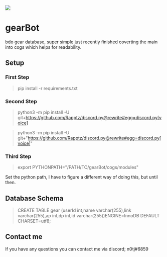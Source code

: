 <a href="https://github.com/n0tj/gearBot/pulse" alt="Activity">
        <img src="https://img.shields.io/github/commit-activity/m/n0tj/gearBot.svg" /></a>

# gearBot
bdo gear database, super simple just recently finished coverting the main into cogs which helps for readability.


## Setup
### First Step
> pip install -r requirements.txt

### Second Step
> python3 -m pip install -U git+https://github.com/Rapptz/discord.py@rewrite#egg=discord.py[voice]


> python3 -m pip install -U git+"https://github.com/Rapptz/discord.py@rewrite#egg=discord.py[voice]"

### Third Step
> export PYTHONPATH="/PATH/TO/gearBot/cogs/modules"

Set the python path, I have to figure a different way of doing this, but until then.



## Database Schema
> CREATE TABLE gear (userId int,name varchar(255),link varchar(255),ap int,dp int,id varchar(255))ENGINE=InnoDB DEFAULT CHARSET=utf8;


## Contact me
If you have any questions you can contact me via discord; n0tj#6859 

